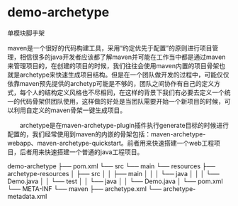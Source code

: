 # demo-archetype
单模块脚手架

maven是一个很好的代码构建工具，采用“约定优先于配置”的原则进行项目管理，相信很多的java开发者应该都了解maven并可能在工作当中都是通过maven来管理项目的，在创建的项目的时候，我们往往会使用maven内置的项目骨架也就是archetype来快速生成项目结构。但是在一个团队做开发的过程中，可能仅仅依靠maven预先提供的archetyp可能是不够的，团队之间协作有自己的定义方式，每个人的结构定义风格也不尽相同，在这样的背景下我们有必要去定义一个统一的代码骨架供团队使用，这样做的好处是当团队需要开始一个新项目的时候，可以利用自定义的maven骨架一键生成项目。

　　archetype是在maven-archetype-plugin插件执行generate目标的时候进行配置的，我们经常使用到maven的内嵌的骨架包括：maven-archetype-webapp、maven-archetype-quickstart。前者用来快速搭建一个web工程项目，后者用来快速搭建一个普通的java工程项目。

   demo-archetype
        ├── pom.xml
        └── src
            └── main
                └── resources
                    ├── archetype-resources
                    │   ├── src
                    │   │   ├── main
                    │   │   │   └── java
                    │   │   │        └── Demo.java                    │   │   └── test
                    │   │       └── java
                    │   │           └── Demo.java
                    │   └── pom.xml
                    └── META-INF
                        └── maven
                            ├── archetype.xml
                            └── archetype-metadata.xml
